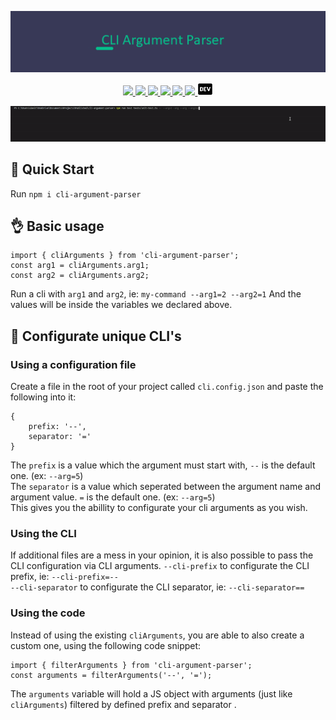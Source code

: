<p align='center'><a href='https://github.com/danitseitlin/cli-argument-parser'><img src='.github/resources/logo.png' /></a></p>

<p align='center'>
    <a href='https://www.npmjs.com/package/cli-argument-parser'>
    <img src='https://img.shields.io/npm/v/cli-argument-parser/latest?style=plastic' target='_blank' />
  </a>
  <a href='https://npmjs.org/package/cli-argument-parser' style='width:25px;height:20px;'>
    <img src='https://img.shields.io/npm/dm/cli-argument-parser.svg?color=blue&style=plastic' target='_blank' />
  </a>
  <a href='https://github.com/danitseitlin/cli-argument-parser/issues' style='width:25px;height:20px;'>
    <img src='https://img.shields.io/github/issues/danitseitlin/cli-argument-parser?style=plastic' target='_blank' />
  </a>
  <a href='https://npmjs.org/package/cli-argument-parser' style='width:25px;height:20px;'>
    <img src='https://img.shields.io/bundlephobia/min/cli-argument-parser/latest?style=plastic' target='_blank' />
  </a>
  <a href='https://github.com/danitseitlin/cli-argument-parser/commits/master'>
    <img src='https://img.shields.io/github/last-commit/danitseitlin/cli-argument-parser?style=plastic' />
  </a>
  <a href='https://github.com/danitseitlin/cli-argument-parser/blob/master/LICENSE'>
    <img src='https://img.shields.io/badge/license-Apache%202.0-blue.svg?style=plastic' target='_blank' />
  </a>
  <a href='https://dev.to/danitseitlin/manage-your-cli-arguments-easier-4g2b'>
    <img src='.github/resources/dev-logo.png' target='_blank' />
  </a>
</p>

<p align='center'><a href='https://github.com/danitseitlin/cli-argument-parser'><img src='.github/resources/gif.gif' /></a></p>

## :metal: Quick Start
Run `npm i cli-argument-parser`

## :ok_hand: Basic usage
```
import { cliArguments } from 'cli-argument-parser';
const arg1 = cliArguments.arg1;
const arg2 = cliArguments.arg2;
```
Run a cli with `arg1` and `arg2`, ie: `my-command --arg1=2 --arg2=1`
And the values will be inside the variables we declared above.

## :speak_no_evil: Configurate unique CLI's
### Using a configuration file
Create a file in the root of your project called `cli.config.json`
and paste the following into it:
```
{
    prefix: '--',
    separator: '='
}
```
The `prefix` is a value which the argument must start with, `--` is the default one. (ex: `--arg=5`) <br>
The `separator` is a value which seperated between the argument name and argument value. `=` is the default one. (ex: `--arg=5`) <br>
This gives you the abillity to configurate your cli arguments as you wish. <br>

### Using the CLI
If additional files are a mess in your opinion, it is also possible to pass the CLI configuration via CLI arguments.
`--cli-prefix` to configurate the CLI prefix, ie: `--cli-prefix=--`<br>
`--cli-separator` to configurate the CLI separator, ie: `--cli-separator==`

### Using the code
Instead of using the existing `cliArguments`, you are able to also create a custom one, using the following code snippet:
```
import { filterArguments } from 'cli-argument-parser';
const arguments = filterArguments('--', '=');
```
The `arguments` variable will hold a JS object with arguments (just like `cliArguments`) filtered by defined prefix and separator .

